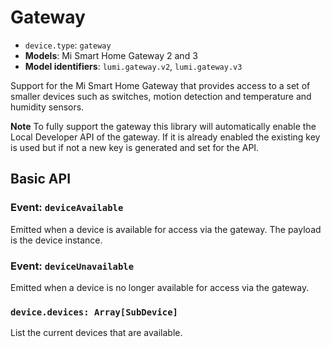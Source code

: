 # Gateway

* `device.type`: `gateway`
* **Models**: Mi Smart Home Gateway 2 and 3
* **Model identifiers**: `lumi.gateway.v2`, `lumi.gateway.v3`

Support for the Mi Smart Home Gateway that provides access to a set of smaller
devices such as switches, motion detection and temperature and humidity sensors.

**Note** To fully support the gateway this library will automatically enable
the Local Developer API of the gateway. If it is already enabled the existing
key is used but if not a new key is generated and set for the API.

## Basic API

### Event: `deviceAvailable`

Emitted when a device is available for access via the gateway. The payload is
the device instance.

### Event: `deviceUnavailable`

Emitted when a device is no longer available for access via the gateway.

### `device.devices: Array[SubDevice]`

List the current devices that are available.
